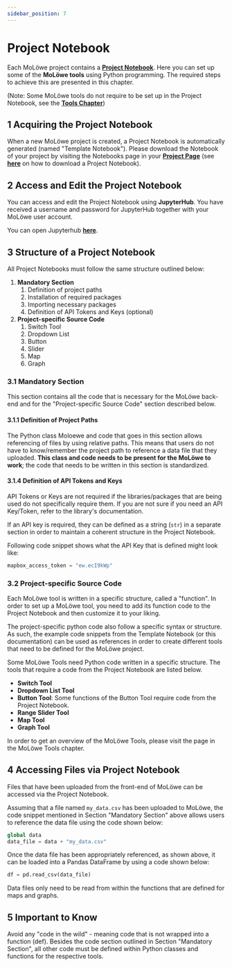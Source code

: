 ```yaml
---
sidebar_position: 7
---
```


# Project Notebook

Each MoLöwe project contains a [**Project Notebook**](glossary.md#project-notebook). 
Here you can set up some of the **MoLöwe tools** using Python programming.
The required steps to achieve this are presented in this chapter.

(Note: Some MoLöwe tools do not require to be set up in the Project Notebook, see the
[**Tools Chapter**](docs/moloewe-tools/00_overview.md))

## **1 Acquiring the Project Notebook**

When a new MoLöwe project is created, a Project Notebook is automatically generated (named "Template Notebook").
Please download the Notebook of your project by visiting the Notebooks page in your [**Project Page**](user-interface.md#3-edit-mode)
(see [**here**](docs/edit-mode/02_notebooks.md#3-download-a-project-notebook) on how to download a Project Notebook).

## **2 Access and Edit the Project Notebook**

You can access and edit the Project Notebook using **JupyterHub**. 
You have received a username and password for JupyterHub together with your MoLöwe user account.

You can open Jupyterhub [**here**](https://jupyter.leuphana.de/hub/login?next=%2Fhub%2F).

## **3 Structure of a Project Notebook**

All Project Notebooks must follow the same structure outlined below:

1. **Mandatory Section**
   1. Definition of project paths
   2. Installation of required packages
   3. Importing necessary packages
   4. Definition of API Tokens and Keys (optional)
2. **Project-specific Source Code**
   1. Switch Tool
   2. Dropdown List
   3. Button
   4. Slider
   5. Map
   6. Graph

### 3.1 Mandatory Section

This section contains all the code that is necessary for the MoLöwe back-end and for the "Project-specific Source Code"
section described below.

#### 3.1.1 Definition of Project Paths

The Python class Moloewe and code that goes in this section allows referencing of files by using relative paths.
This means that users do not have to know/remember the project path to reference a data file that they uploaded.
**This class and code needs to be present for the MoLöwe to work**; the code that needs to be written in this section is standardized.

#### 3.1.4 Definition of API Tokens and Keys

API Tokens or Keys are not required if the libraries/packages that are being used do not specifically require them.
If you are not sure if you need an API Key/Token, refer to the library's documentation.

If an API key is required, they can be defined as a string (`str`) in a separate section in order to maintain a
coherent structure in the Project Notebook.

Following code snippet shows what the API Key that is defined might look like:

```python
mapbox_access_token = "ew.ecI9kWp"
```

### 3.2 Project-specific Source Code

Each MoLöwe tool is written in a specific structure, called a "function".
In order to set up a MoLöwe tool, you need to add its function code to the Project Notebook and then customize it to your
liking.

The project-specific python code also follow a specific syntax or structure. As such, the example code snippets
from the Template Notebook (or this documentation) can be used as references in order to create different tools that
need to be defined for the MoLöwe project.

Some MoLöwe Tools need Python code written in a specific structure. The tools that require a code from the Project
Notebook are listed below.

* **Switch Tool**
* **Dropdown List Tool**
* **Button Tool**: Some functions of the Button Tool require code from the Project Notebook.
* **Range Slider Tool**
* **Map Tool**
* **Graph Tool**

In order to get an overview of the MoLöwe Tools, please visit the page in the MoLöwe Tools chapter.

## **4 Accessing Files via Project Notebook**

Files that have been uploaded from the front-end of MoLöwe can be accessed via the Project Notebook.

Assuming that a file named `my_data.csv` has been uploaded to MoLöwe, the code snippet mentioned in Section
"Mandatory Section" above allows users to reference the data file using the code shown below:

```python
global data
data_file = data + "my_data.csv"
```

Once the data file has been appropriately referenced, as shown above, it can be loaded into a Pandas DataFrame by
using a code shown below:

```python
df = pd.read_csv(data_file)
```

Data files only need to be read from within the functions that are defined for maps and graphs.

## **5 Important to Know**

Avoid any "code in the wild" - meaning code that is not wrapped into a function (def).
Besides the code section outlined in Section "Mandatory Section", all other code must be defined within Python classes
and functions for the respective tools.

